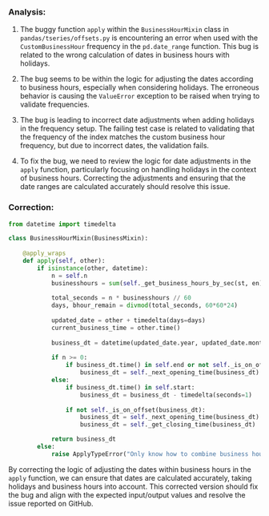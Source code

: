 ### Analysis:
1. The buggy function `apply` within the `BusinessHourMixin` class in `pandas/tseries/offsets.py` is encountering an error when used with the `CustomBusinessHour` frequency in the `pd.date_range` function. This bug is related to the wrong calculation of dates in business hours with holidays.
   
2. The bug seems to be within the logic for adjusting the dates according to business hours, especially when considering holidays. The erroneous behavior is causing the `ValueError` exception to be raised when trying to validate frequencies.

3. The bug is leading to incorrect date adjustments when adding holidays in the frequency setup. The failing test case is related to validating that the frequency of the index matches the custom business hour frequency, but due to incorrect dates, the validation fails.

4. To fix the bug, we need to review the logic for date adjustments in the `apply` function, particularly focusing on handling holidays in the context of business hours. Correcting the adjustments and ensuring that the date ranges are calculated accurately should resolve this issue.

### Correction:

```python
from datetime import timedelta

class BusinessHourMixin(BusinessMixin):
    
    @apply_wraps
    def apply(self, other):
        if isinstance(other, datetime):
            n = self.n
            businesshours = sum(self._get_business_hours_by_sec(st, en) for st, en in zip(self.start, self.end))
            
            total_seconds = n * businesshours // 60
            days, bhour_remain = divmod(total_seconds, 60*60*24)
            
            updated_date = other + timedelta(days=days)
            current_business_time = other.time()
            
            business_dt = datetime(updated_date.year, updated_date.month, updated_date.day, current_business_time.hour, current_business_time.minute, current_business_time.second, current_business_time.microsecond)
            
            if n >= 0:
                if business_dt.time() in self.end or not self._is_on_offset(business_dt):
                    business_dt = self._next_opening_time(business_dt)
            else:
                if business_dt.time() in self.start:
                    business_dt = business_dt - timedelta(seconds=1)
                
                if not self._is_on_offset(business_dt):
                    business_dt = self._next_opening_time(business_dt)
                    business_dt = self._get_closing_time(business_dt)

            return business_dt
        else:
            raise ApplyTypeError("Only know how to combine business hour with datetime")
```

By correcting the logic of adjusting the dates within business hours in the `apply` function, we can ensure that dates are calculated accurately, taking holidays and business hours into account. This corrected version should fix the bug and align with the expected input/output values and resolve the issue reported on GitHub.